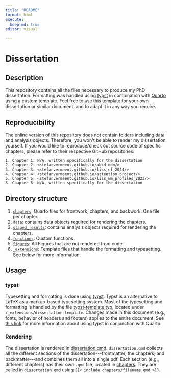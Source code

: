 ```yaml
---
title: "README"
format: html
execute:
  keep-md: true
editor: visual

---
```





# Dissertation

## Description

This repository contains all the files necessary to produce my PhD dissertation.
Formatting was handled using [typst](https://typst.app/docs/) in combination with [Quarto](https://quarto.org/docs/output-formats/typst.html) using a custom template.
Feel free to use this template for your own dissertation or similar document, and to adapt it in any way you require.

## Reproducibility

The online version of this repository does not contain folders including data and analysis objects.
Therefore, you won't be able to render my dissertation yourself. 
If you would like to reproduce/check out source code of specific chapters, please refer to their respective GitHub repositories:

    1. Chapter 1: N/A, written specifically for the dissertation
    2. Chapter 2: <stefanvermeent.github.io/abcd_ddm/>
    3. Chapter 3: <stefanvermeent.github.io/liss_ef_2024/>
    4. Chapter 4: <stefanvermeent.github.io/attention_project/>
    5. Chapter 5: <stefanvermeent.github.io/liss_wm_profiles_2023/>
    6. Chapter 6: N/A, written specifically for the dissertation

## Directory structure

1.  [`chapters`](https://github.com/StefanVermeent/dissertation/tree/main/chapters): Quarto files for frontwork, chapters, and backwork. One file per chapter.
2.  [`data`](https://github.com/StefanVermeent/dissertation/tree/main/data): contains data objects required for rendering the chapters.
3.  [`staged_results`](https://github.com/StefanVermeent/dissertation/tree/main/staged_results): contains analysis objects required for rendering the chapters.
4.  [`functions`](https://github.com/StefanVermeent/dissertation/tree/main/functions): Custom functions.
5.  [`figures`](https://github.com/StefanVermeent/dissertation/tree/main/figures): All Figures that are not rendered from code.
5.  [`_extensions`](https://github.com/StefanVermeent/dissertation/tree/main/_extensions): Template files that handle the formatting and typesetting. See below for more information.

## Usage

### typst

Typesetting and formatting is done using [typst](https://typst.app/docs/).
Typst is an alternative to LaTeX as a markup-based typesetting system.
Most of the typesetting and formatting is handled by the file [typst-template.typ](https://github.com/StefanVermeent/dissertation/tree/main/functions), located under `/_extensions/dissertation-template`.
Changes made in this document (e.g., fonts, behavior of headers and footers) applies to the entire document.
See [this link](https://quarto.org/docs/output-formats/typst.html) for more information about using typst in conjunction with Quarto.

### Rendering

The dissertation is rendered in [dissertation.qmd](https://github.com/StefanVermeent/dissertation/blob/main/dissertation.qmd).
`dissertation.qmd` collects all the different sections of the dissertation---frontmatter, the chapters, and backmatter---and combines them all into a single pdf. 
Each section (e.g., different chapters) has their own `.qmd` file, located in [chapters](https://github.com/StefanVermeent/dissertation/tree/main/chapters.qmd).
They are called in `dissertation.qmd` using `{{< include chapters/filename.qmd >}}`.